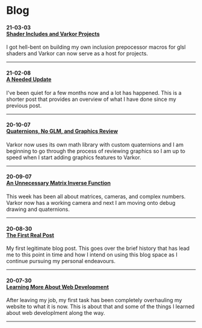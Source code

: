 # Blog

#### <div class="date">21-03-03</div> [Shader Includes and Varkor Projects](5_shader_includes_and_varkor_projects/index.html)
I got hell-bent on building my own inclusion prepocessor macros for glsl shaders and Varkor can now serve as a host for projects.

---

#### <div class="date">21-02-08</div> [A Needed Update](4_a_needed_update/index.html)
I've been quiet for a few months now and a lot has happened. This is a shorter post that provides an overview of what I have done since my previous post.

---

#### <div class="date">20-10-07</div> [Quaternions, No GLM, and Graphics Review](3_quaternions_no_glm_and_graphics_review/index.html)
Varkor now uses its own math library with custom quaternions and I am beginning to go through the process of reviewing graphics so I am up to speed when I start adding graphics features to Varkor.

---

#### <div class="date">20-09-07</div> [An Unnecessary Matrix Inverse Function](2_an_unnecessary_matrix_inverse_function/index.html)
This week has been all about matrices, cameras, and complex numbers. Varkor now has a working camera and next I am moving onto debug drawing and quaternions.

---

#### <div class="date">20-08-30</div> [The First Real Post](1_the_first_real_post/index.html)
My first legitimate blog post. This goes over the brief history that has lead me to this point in time and how I intend on using this blog space as I continue pursuing my personal endeavours.

---

#### <div class="date">20-07-30</div> [Learning More About Web Development](0_learning_more_about_web_development/index.html)
After leaving my job, my first task has been completely overhauling my website to what it is now. This is about that and some of the things I learned about web developlment along the way.

---
